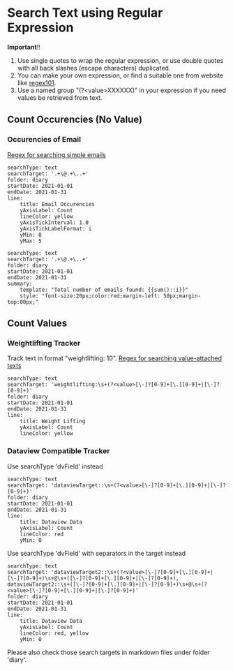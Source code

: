 # Search Text using Regular Expression

**Important**!!
1. Use single quotes to wrap the regular expression, or use double quotes with all back slashes (escape characters) duplicated.
2. You can make your own expression, or find a suitable one from website like [regex101](https://regex101.com).
3. Use a named group "(?\<value\>XXXXXX)" in your expression if you need values be retrieved from text.

## Count Occurencies (No Value)
### Occurencies of Email
[Regex for searching simple emails](https://regex101.com/library/mF3pK7)
``` tracker
searchType: text
searchTarget: '.+\@.+\..+'
folder: diary
startDate: 2021-01-01
endDate: 2021-01-31
line:
    title: Email Occurencies
    yAxisLabel: Count
    lineColor: yellow
    yAxisTickInterval: 1.0
    yAxisTickLabelFormat: i
    yMin: 0
    yMax: 5
```

``` tracker
searchType: text
searchTarget: '.+\@.+\..+'
folder: diary
startDate: 2021-01-01
endDate: 2021-01-31
summary:
    template: "Total number of emails found: {{sum()::i}}"
    style: "font-size:20px;color:red;margin-left: 50px;margin-top:00px;"
```

## Count Values
### Weightlifting Tracker 
Track text in format "weightlifting: 10".
[Regex for searching value-attached texts](https://regex101.com/r/eCWpgS/2)
``` tracker
searchType: text
searchTarget: 'weightlifting:\s+(?<value>[\-]?[0-9]+[\.][0-9]+|[\-]?[0-9]+)'
folder: diary
startDate: 2021-01-01
endDate: 2021-01-31
line:
    title: Weight Lifting
    yAxisLabel: Count
    lineColor: yellow
```

### Dataview Compatible Tracker
Use searchType 'dvField' instead
``` tracker
searchType: text
searchTarget: 'dataviewTarget::\s+(?<value>[\-]?[0-9]+[\.][0-9]+|[\-]?[0-9]+)'
folder: diary
startDate: 2021-01-01
endDate: 2021-01-31
line:
    title: Dataview Data
    yAxisLabel: Count
    lineColor: red
    yMin: 0
```

Use searchType 'dvField' with separators in the target instead
``` tracker
searchType: text
searchTarget: 'dataviewTarget2::\s+(?<value>[\-]?[0-9]+[\.][0-9]+|[\-]?[0-9]+)\s+@\s+([\-]?[0-9]+[\.][0-9]+|[\-]?[0-9]+), dataviewTarget2::\s+([\-]?[0-9]+[\.][0-9]+|[\-]?[0-9]+)\s+@\s+(?<value>[\-]?[0-9]+[\.][0-9]+|[\-]?[0-9]+)'
folder: diary
startDate: 2021-01-01
endDate: 2021-01-31
line:
    title: Dataview Data
    yAxisLabel: Count
    lineColor: red, yellow
    yMin: 0
```


Please also check those search targets in markdown files under folder 'diary'.
